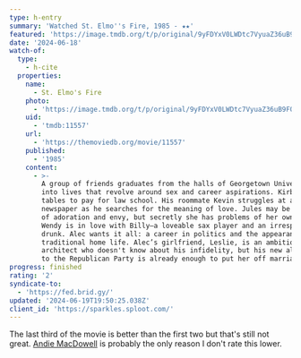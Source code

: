 ```yaml
---
type: h-entry
summary: 'Watched St. Elmo''s Fire, 1985 - ★★'
featured: 'https://image.tmdb.org/t/p/original/9yFDYxV0LWDtc7VyuaZ36uB9FOy.jpg'
date: '2024-06-18'
watch-of:
  type:
    - h-cite
  properties:
    name:
      - St. Elmo's Fire
    photo:
      - 'https://image.tmdb.org/t/p/original/9yFDYxV0LWDtc7VyuaZ36uB9FOy.jpg'
    uid:
      - 'tmdb:11557'
    url:
      - 'https://themoviedb.org/movie/11557'
    published:
      - '1985'
    content:
      - >-
        A group of friends graduates from the halls of Georgetown University
        into lives that revolve around sex and career aspirations. Kirby waits
        tables to pay for law school. His roommate Kevin struggles at a D.C.
        newspaper as he searches for the meaning of love. Jules may be an object
        of adoration and envy, but secretly she has problems of her own. Demure
        Wendy is in love with Billy—a loveable sax player and an irresponsible
        drunk. Alec wants it all: a career in politics and the appearance of a
        traditional home life. Alec’s girlfriend, Leslie, is an ambitious
        architect who doesn't know about his infidelity, but his new allegiance
        to the Republican Party is already enough to put her off marriage.
progress: finished
rating: '2'
syndicate-to:
  - 'https://fed.brid.gy/'
updated: '2024-06-19T19:50:25.038Z'
client_id: 'https://sparkles.sploot.com/'
---
```

The last third of the movie is better than the first two but that's still not great. [Andie MacDowell](https://imdb.com/name/nm0000510/) is probably the only reason I don't rate this lower.
